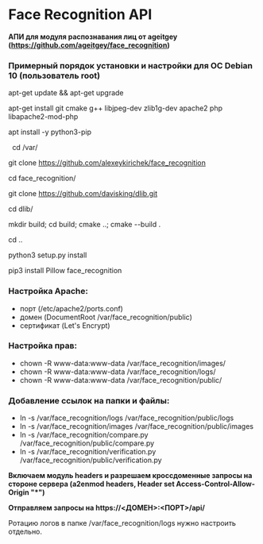 # Face Recognition API

__АПИ для модуля распознавания лиц от ageitgey (https://github.com/ageitgey/face_recognition)__


### Примерный порядок установки и настройки для ОС Debian 10 (пользователь root)

apt-get update && apt-get upgrade


apt-get install git cmake g++ libjpeg-dev zlib1g-dev apache2 php libapache2-mod-php

apt install -y python3-pip

&nbsp;
cd /var/

git clone https://github.com/alexeykirichek/face_recognition


cd face_recognition/

git clone https://github.com/davisking/dlib.git


cd dlib/

mkdir build; cd build; cmake ..; cmake --build .


cd ..

python3 setup.py install


pip3 install Pillow face_recognition


### Настройка Apache:
- порт (/etc/apache2/ports.conf)
- домен (DocumentRoot /var/face_recognition/public)
- сертификат (Let's Encrypt)

### Настройка прав:
- chown -R www-data:www-data /var/face_recognition/images/
- chown -R www-data:www-data /var/face_recognition/logs/
- chown -R www-data:www-data /var/face_recognition/public/

### Добавление ссылок на папки и файлы:
- ln -s /var/face_recognition/logs /var/face_recognition/public/logs
- ln -s /var/face_recognition/images /var/face_recognition/public/images
- ln -s /var/face_recognition/compare.py /var/face_recognition/public/compare.py
- ln -s /var/face_recognition/verification.py /var/face_recognition/public/verification.py

__Включаем модуль headers и разрешаем кроссдоменные запросы на стороне сервера (a2enmod headers, Header set Access-Control-Allow-Origin "*")__

__Отправляем запросы на https://<ДОМЕН>:<ПОРТ>/api/__

Ротацию логов в папке /var/face_recognition/logs нужно настроить отдельно.
